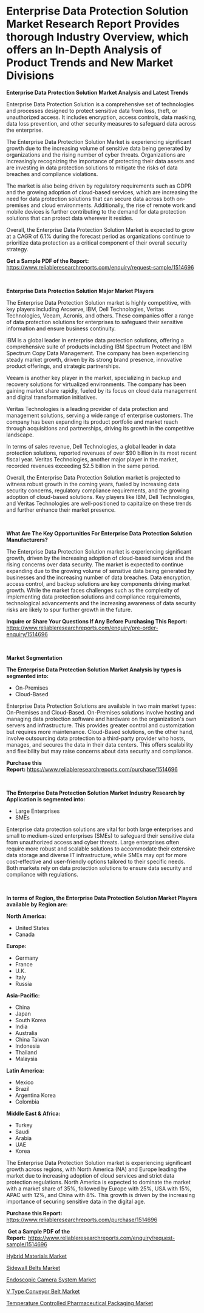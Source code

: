 <p><h1>Enterprise Data Protection Solution Market Research Report Provides thorough Industry Overview, which offers an In-Depth Analysis of Product Trends and New Market Divisions</h1></p><p><strong>Enterprise Data Protection Solution Market Analysis and Latest Trends</strong></p>
<p><p>Enterprise Data Protection Solution is a comprehensive set of technologies and processes designed to protect sensitive data from loss, theft, or unauthorized access. It includes encryption, access controls, data masking, data loss prevention, and other security measures to safeguard data across the enterprise.</p><p>The Enterprise Data Protection Solution Market is experiencing significant growth due to the increasing volume of sensitive data being generated by organizations and the rising number of cyber threats. Organizations are increasingly recognizing the importance of protecting their data assets and are investing in data protection solutions to mitigate the risks of data breaches and compliance violations.</p><p>The market is also being driven by regulatory requirements such as GDPR and the growing adoption of cloud-based services, which are increasing the need for data protection solutions that can secure data across both on-premises and cloud environments. Additionally, the rise of remote work and mobile devices is further contributing to the demand for data protection solutions that can protect data wherever it resides.</p><p>Overall, the Enterprise Data Protection Solution Market is expected to grow at a CAGR of 6.1% during the forecast period as organizations continue to prioritize data protection as a critical component of their overall security strategy.</p></p>
<p><strong>Get a Sample PDF of the Report:&nbsp;</strong> <a href="https://www.reliableresearchreports.com/enquiry/request-sample/1514696">https://www.reliableresearchreports.com/enquiry/request-sample/1514696</a></p>
<p>&nbsp;</p>
<p><strong>Enterprise Data Protection Solution Major Market Players</strong></p>
<p><p>The Enterprise Data Protection Solution market is highly competitive, with key players including Arcserve, IBM, Dell Technologies, Veritas Technologies, Veeam, Acronis, and others. These companies offer a range of data protection solutions for enterprises to safeguard their sensitive information and ensure business continuity.</p><p>IBM is a global leader in enterprise data protection solutions, offering a comprehensive suite of products including IBM Spectrum Protect and IBM Spectrum Copy Data Management. The company has been experiencing steady market growth, driven by its strong brand presence, innovative product offerings, and strategic partnerships.</p><p>Veeam is another key player in the market, specializing in backup and recovery solutions for virtualized environments. The company has been gaining market share rapidly, fueled by its focus on cloud data management and digital transformation initiatives.</p><p>Veritas Technologies is a leading provider of data protection and management solutions, serving a wide range of enterprise customers. The company has been expanding its product portfolio and market reach through acquisitions and partnerships, driving its growth in the competitive landscape.</p><p>In terms of sales revenue, Dell Technologies, a global leader in data protection solutions, reported revenues of over $90 billion in its most recent fiscal year. Veritas Technologies, another major player in the market, recorded revenues exceeding $2.5 billion in the same period.</p><p>Overall, the Enterprise Data Protection Solution market is projected to witness robust growth in the coming years, fueled by increasing data security concerns, regulatory compliance requirements, and the growing adoption of cloud-based solutions. Key players like IBM, Dell Technologies, and Veritas Technologies are well-positioned to capitalize on these trends and further enhance their market presence.</p></p>
<p>&nbsp;</p>
<p><strong>What Are The Key Opportunities For Enterprise Data Protection Solution Manufacturers?</strong></p>
<p><p>The Enterprise Data Protection Solution market is experiencing significant growth, driven by the increasing adoption of cloud-based services and the rising concerns over data security. The market is expected to continue expanding due to the growing volume of sensitive data being generated by businesses and the increasing number of data breaches. Data encryption, access control, and backup solutions are key components driving market growth. While the market faces challenges such as the complexity of implementing data protection solutions and compliance requirements, technological advancements and the increasing awareness of data security risks are likely to spur further growth in the future.</p></p>
<p><strong>Inquire or Share Your Questions If Any Before Purchasing This Report:</strong> <a href="https://www.reliableresearchreports.com/enquiry/pre-order-enquiry/1514696">https://www.reliableresearchreports.com/enquiry/pre-order-enquiry/1514696</a></p>
<p>&nbsp;</p>
<p><strong>Market Segmentation</strong></p>
<p><strong>The Enterprise Data Protection Solution Market Analysis by types is segmented into:</strong></p>
<p><ul><li>On-Premises</li><li>Cloud-Based</li></ul></p>
<p><p>Enterprise Data Protection Solutions are available in two main market types: On-Premises and Cloud-Based. On-Premises solutions involve hosting and managing data protection software and hardware on the organization's own servers and infrastructure. This provides greater control and customization but requires more maintenance. Cloud-Based solutions, on the other hand, involve outsourcing data protection to a third-party provider who hosts, manages, and secures the data in their data centers. This offers scalability and flexibility but may raise concerns about data security and compliance.</p></p>
<p><strong>Purchase this Report:&nbsp;</strong><a href="https://www.reliableresearchreports.com/purchase/1514696">https://www.reliableresearchreports.com/purchase/1514696</a></p>
<p>&nbsp;</p>
<p><strong>The Enterprise Data Protection Solution Market Industry Research by Application is segmented into:</strong></p>
<p><ul><li>Large Enterprises</li><li>SMEs</li></ul></p>
<p><p>Enterprise data protection solutions are vital for both large enterprises and small to medium-sized enterprises (SMEs) to safeguard their sensitive data from unauthorized access and cyber threats. Large enterprises often require more robust and scalable solutions to accommodate their extensive data storage and diverse IT infrastructure, while SMEs may opt for more cost-effective and user-friendly options tailored to their specific needs. Both markets rely on data protection solutions to ensure data security and compliance with regulations.</p></p>
<p>&nbsp;</p>
<p><strong>In terms of Region, the Enterprise Data Protection Solution Market Players available by Region are:</strong></p>
<p>
    <p> <strong> North America: </strong>
        <ul>
            <li>United States</li>
            <li>Canada</li>
        </ul>
        </p> 
    <p> <strong> Europe: </strong>
        <ul>
            <li>Germany</li>
            <li>France</li>
            <li>U.K.</li>
            <li>Italy</li>
            <li>Russia</li>
        </ul>
        </p> 
    <p> <strong> Asia-Pacific: </strong>
        <ul>
            <li>China</li>
            <li>Japan</li>
            <li>South Korea</li>
            <li>India</li>
            <li>Australia</li>
            <li>China Taiwan</li>
            <li>Indonesia</li>
            <li>Thailand</li>
            <li>Malaysia</li>
        </ul>
        </p> 
    <p> <strong> Latin America: </strong>
        <ul>
            <li>Mexico</li>
            <li>Brazil</li>
            <li>Argentina Korea</li>
            <li>Colombia</li>
        </ul>
        </p> 
    <p> <strong> Middle East & Africa: </strong>
        <ul>
            <li>Turkey</li>
            <li>Saudi</li>
            <li>Arabia</li>
            <li>UAE</li>
            <li>Korea</li>
        </ul>
    </p>
    </p>
<p><p>The Enterprise Data Protection Solution market is experiencing significant growth across regions, with North America (NA) and Europe leading the market due to increasing adoption of cloud services and strict data protection regulations. North America is expected to dominate the market with a market share of 35%, followed by Europe with 25%, USA with 15%, APAC with 12%, and China with 8%. This growth is driven by the increasing importance of securing sensitive data in the digital age.</p></p>
<p><strong>Purchase this Report: </strong><a href="https://www.reliableresearchreports.com/purchase/1514696">https://www.reliableresearchreports.com/purchase/1514696</a></p>
<p>&nbsp;<strong>Get a Sample PDF of the Report:&nbsp;&nbsp;</strong><a href="https://www.reliableresearchreports.com/enquiry/request-sample/1514696">https://www.reliableresearchreports.com/enquiry/request-sample/1514696</a></p>
<p><strong></strong></p>
<p><p><a href="https://view.publitas.com/reportprime-1/hybrid-materials-market-size-furnishes-valuable-information-encompassing-market-share-market-trends-and-projections-spanning-from-2024-to-2031/">Hybrid Materials Market</a></p><p><a href="https://chivalrous-flock-a86.notion.site/Global-Sidewall-Belts-Market-by-Types-Applications-and-Major-Players-with-Regional-Growth-Rate-An-6a0005ae2ef84c0d8e4edb0f2a275fbe">Sidewall Belts Market</a></p><p><a href="https://faithful-glue-af3.notion.site/Endoscopic-Camera-System-Market-Analysis-and-Market-Size-Global-Industry-Overview-Market-Segmentat-8a5b935fd2634e99965821e9eae6c646">Endoscopic Camera System Market</a></p><p><a href="https://angry-finch-aaf.notion.site/V-Type-Conveyor-Belt-Market-Size-Reflecting-a-Forecast-Till-2031-Market-By-Type-By-Application-and-19b624a84d294576b4335ded3df2b550">V Type Conveyor Belt Market</a></p><p><a href="https://view.publitas.com/reportprime-1/temperature-controlled-pharmaceutical-packaging-market-size-growth-outlook-from-2024-to-2031-projecting-at-markets-trends-analysis-by-application-regional-outlook-and-revenue/">Temperature Controlled Pharmaceutical Packaging Market</a></p></p>